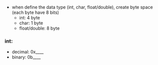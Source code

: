 - when define the data type (int, char, float/double), create byte space (each byte have 8 bits)
  - int: 4 byte
  - char: 1 byte
  - float/double: 8 byte

### int:
  - decimal: 0x____
  - binary:  0b____
